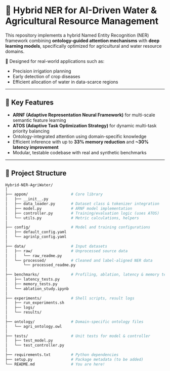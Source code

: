 # 🌾 Hybrid NER for AI-Driven Water & Agricultural Resource Management

This repository implements a hybrid Named Entity Recognition (NER) framework combining **ontology-guided attention mechanisms** with **deep learning models**, specifically optimized for agricultural and water resource domains.

🚀 Designed for real-world applications such as:
- Precision irrigation planning  
- Early detection of crop diseases  
- Efficient allocation of water in data-scarce regions  

---

## 🧠 Key Features

- **ARNF (Adaptive Representation Neural Framework)** for multi-scale semantic feature learning  
- **ATOS (Adaptive Task Optimization Strategy)** for dynamic multi-task priority balancing  
- Ontology-integrated attention using domain-specific knowledge  
- Efficient inference with up to **33% memory reduction** and **~30% latency improvement**  
- Modular, testable codebase with real and synthetic benchmarks  

---

## 📁 Project Structure

```bash
Hybrid-NER-AgriWater/
│
├── appom/                   # Core library
│   ├── __init__.py
│   ├── data_loader.py       # Dataset class & tokenizer integration
│   ├── model.py             # ARNF model implementation
│   ├── controller.py        # Training/evaluation logic (uses ATOS)
│   └── utils.py             # Metric calculations, helpers
│
├── config/                  # Model and training configurations
│   ├── default_config.yaml
│   └── agrinlp_config.yaml
│
├── data/                    # Input datasets
│   ├── raw/                 # Unprocessed source data
│   │   └── raw_readme.py
│   └── processed/           # Cleaned and label-aligned NER data
│       └── processed_readme.py
│
├── benchmarks/              # Profiling, ablation, latency & memory tests
│   ├── latency_tests.py
│   ├── memory_tests.py
│   └── ablation_study.ipynb
│
├── experiments/             # Shell scripts, result logs
│   ├── run_experiments.sh
│   ├── logs/
│   └── results/
│
├── ontology/                # Domain-specific ontology files
│   └── agri_ontology.owl
│
├── tests/                   # Unit tests for model & controller
│   ├── test_model.py
│   └── test_controller.py
│
├── requirements.txt         # Python dependencies
├── setup.py                 # Package metadata (to be added)
└── README.md                # You are here!

